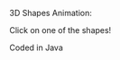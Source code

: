 

3D Shapes Animation:


Click on one of the shapes!

<script src="processing.min.js"></script>
<canvas data-processing-sources="draw3DList2/draw3DList2.pde"></canvas>


Coded in Java
